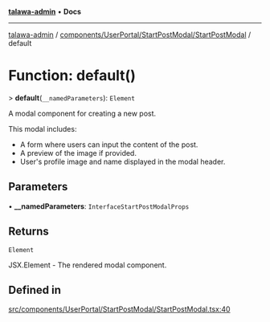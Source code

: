 [**talawa-admin**](../../../../../README.md) • **Docs**

***

[talawa-admin](../../../../../modules.md) / [components/UserPortal/StartPostModal/StartPostModal](../README.md) / default

# Function: default()

\> **default**(`__namedParameters`): `Element`

A modal component for creating a new post.

This modal includes:
- A form where users can input the content of the post.
- A preview of the image if provided.
- User's profile image and name displayed in the modal header.

## Parameters

• **\_\_namedParameters**: `InterfaceStartPostModalProps`

## Returns

`Element`

JSX.Element - The rendered modal component.

## Defined in

[src/components/UserPortal/StartPostModal/StartPostModal.tsx:40](https://github.com/PalisadoesFoundation/talawa-admin/blob/7a991b3aa824070bd53d6367f1ce7f072321af88/src/components/UserPortal/StartPostModal/StartPostModal.tsx#L40)
